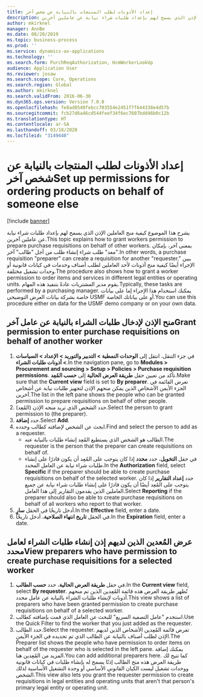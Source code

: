 ```yaml
---
title: إعداد الأذونات لطلب المنتجات بالنيابة عن شخص آخر
description: يشرح هذا الموضوع كيفية منح العاملين الإذن الذي يسمح لهم بإعداد طلبات شراء نيابة عن عاملين آخرين.
author: mkirknel
manager: AnnBe
ms.date: 08/20/2019
ms.topic: business-process
ms.prod: ''
ms.service: dynamics-ax-applications
ms.technology: ''
ms.search.form: PurchReqAuthorization, HcmWorkerLookUp
audience: Application User
ms.reviewer: josaw
ms.search.scope: Core, Operations
ms.search.region: Global
ms.author: mkirknel
ms.search.validFrom: 2016-06-30
ms.dyn365.ops.version: Version 7.0.0
ms.openlocfilehash: fe8ad0540febcc703554e2451f7f644338e4d57b
ms.sourcegitcommit: fcb27d6a46cd544feef34f6ec7607bdd46b0c12b
ms.translationtype: HT
ms.contentlocale: ar-SA
ms.lasthandoff: 03/18/2020
ms.locfileid: "3149448"
---
```

# <a name="set-up-permissions-for-ordering-products-on-behalf-of-someone-else"></a><span data-ttu-id="d9041-103">إعداد الأذونات لطلب المنتجات بالنيابة عن شخص آخر</span><span class="sxs-lookup"><span data-stu-id="d9041-103">Set up permissions for ordering products on behalf of someone else</span></span>

[!include [banner](../../includes/banner.md)]

<span data-ttu-id="d9041-104">يشرح هذا الموضوع كيفية منح العاملين الإذن الذي يسمح لهم بإعداد طلبات شراء نيابة عن عاملين آخرين.</span><span class="sxs-lookup"><span data-stu-id="d9041-104">This topic explains how to grant workers permission to prepare purchase requisitions on behalf of other workers.</span></span> <span data-ttu-id="d9041-105">بمعنى آخر، بإمكان "معد" طلب شراء إنشاء طلب من أجل "طالب" آخر.</span><span class="sxs-lookup"><span data-stu-id="d9041-105">In other words, a purchase requisition "preparer" can create a requisition for another "requester."</span></span> <span data-ttu-id="d9041-106">يبين الإجراء أيضًا كيفية منح أذونات لأحد العاملين لطلب أصناف وخدمات في كيانات قانونية أو وحدات تشغيل مختلفة.</span><span class="sxs-lookup"><span data-stu-id="d9041-106">The procedure also shows how to grant a worker permission to order items and services in different legal entities or operating units.</span></span> <span data-ttu-id="d9041-107">يقوم مدير المشتريات عادةً بتنفيذ هذه المهام.</span><span class="sxs-lookup"><span data-stu-id="d9041-107">Typically, these tasks are performed by a purchasing manager.</span></span> <span data-ttu-id="d9041-108">يمكنك استخدام هذا الإجراء إما على بيانات خاصة بشركة بيانات العرض التوضيحي USMF أو على بياناتك الخاصة.</span><span class="sxs-lookup"><span data-stu-id="d9041-108">You can use this procedure either on data for the USMF demo company or on your own data.</span></span>


## <a name="grant-permission-to-enter-purchase-requisitions-on-behalf-of-another-worker"></a><span data-ttu-id="d9041-109">منح الإذن لإدخال طلبات الشراء بالنيابة عن عامل آخر</span><span class="sxs-lookup"><span data-stu-id="d9041-109">Grant permission to enter purchase requisitions on behalf of another worker</span></span>
1. <span data-ttu-id="d9041-110">في جزء التنقل، انتقل إلى **الوحدات النمطية > التدبير والتوريد‬ > الإعداد > السياسات > أذونات طلبات الشراء**.</span><span class="sxs-lookup"><span data-stu-id="d9041-110">In the navigation pane, go to **Modules > Procurement and sourcing > Setup > Policies > Purchase requisition permissions**.</span></span> <span data-ttu-id="d9041-111">تأكد من تعيين حقل **طريقة العرض الحالية** إلى **حسب المُعِد**.</span><span class="sxs-lookup"><span data-stu-id="d9041-111">Make sure that the **Current view** field is set to **By preparer**.</span></span> <span data-ttu-id="d9041-112">تعرض القائمة في الجزء الأيمن الأشخاص الذين يمكن منحهم الإذن لتجهيز طلبات نيابة عن أشخاص آخرين.</span><span class="sxs-lookup"><span data-stu-id="d9041-112">The list in the left pane shows the people who can be granted permission to prepare requisitions on behalf of other people.</span></span>  
2. <span data-ttu-id="d9041-113">حدد الشخص الذي تريد منحه الإذن (المُعِد).</span><span class="sxs-lookup"><span data-stu-id="d9041-113">Select the person to grant permission to (the preparer).</span></span>
3. <span data-ttu-id="d9041-114">حدد **إضافة**.</span><span class="sxs-lookup"><span data-stu-id="d9041-114">Select **Add**.</span></span>
4. <span data-ttu-id="d9041-115">ابحث عن الشخص لإضافته كطالب وحدده.</span><span class="sxs-lookup"><span data-stu-id="d9041-115">Find and select the person to add as a requester.</span></span>
    - <span data-ttu-id="d9041-116">الطالب هو الشخص الذي يستطيع المُعِد إنشاء طلبات بالنيابة عنه.</span><span class="sxs-lookup"><span data-stu-id="d9041-116">The requester is the person that the preparer can create requisitions on behalf of.</span></span>  
    - <span data-ttu-id="d9041-117">في حقل **التخويل**، حدد **محدد‬** إذا كان يتوجب على المُعِد أن يكون قادرًا على إنشاء طلبات شراء نيابة عن العامل المحدد.</span><span class="sxs-lookup"><span data-stu-id="d9041-117">In the **Authorization** field, select **Specific** if the preparer should be able to create purchase requisitions on behalf of the selected worker.</span></span> <span data-ttu-id="d9041-118">حدد **إعداد التقارير** إذا كان يتوجب على المُعِد أيضًا أن يكون قادرًا على إنشاء طلبات شراء نيابة عن جميع العاملين الذين يقدمون التقارير إلى هذا العامل.</span><span class="sxs-lookup"><span data-stu-id="d9041-118">Select **Reporting** if the preparer should also be able to create purchase requisitions on behalf of all workers who report to that worker.</span></span>  
5. <span data-ttu-id="d9041-119">أدخل تاريخًا في الحقل **سارٍ**.</span><span class="sxs-lookup"><span data-stu-id="d9041-119">In the **Effective** field, enter a date.</span></span>
6. <span data-ttu-id="d9041-120">في الحقل **تاريخ انتهاء الصلاحية**، أدخل تاريخًا.</span><span class="sxs-lookup"><span data-stu-id="d9041-120">In the **Expiration** field, enter a date.</span></span>

## <a name="view-preparers-who-have-permission-to-create-purchase-requisitions-for-a-selected-worker"></a><span data-ttu-id="d9041-121">عرض المُعدين الذين لديهم إذن إنشاء طلبات الشراء لعامل محدد</span><span class="sxs-lookup"><span data-stu-id="d9041-121">View preparers who have permission to create purchase requisitions for a selected worker</span></span>
1. <span data-ttu-id="d9041-122">في حقل **طريقة العرض الحالية**، حدد **حسب الطالب**.</span><span class="sxs-lookup"><span data-stu-id="d9041-122">In the **Current view** field, select **By requester**.</span></span> <span data-ttu-id="d9041-123">تُظهر طريقة العرض هذه قائمة المُعِدين الذين تم منحهم أذونات لإنشاء طلبات الشراء بالنيابة عن عامل محدد.</span><span class="sxs-lookup"><span data-stu-id="d9041-123">This view shows a list of preparers who have been granted permission to create purchase requisitions on behalf of a selected worker.</span></span>  
2. <span data-ttu-id="d9041-124">استخدم "عامل التصفية السريع" للبحث عن العامل الذي قمت بإضافته كطالب.</span><span class="sxs-lookup"><span data-stu-id="d9041-124">Use the Quick Filter to find the worker that you just added as the requester.</span></span>
3. <span data-ttu-id="d9041-125">حدد الطالب.</span><span class="sxs-lookup"><span data-stu-id="d9041-125">Select the requester.</span></span> <span data-ttu-id="d9041-126">تعرض قائمة المُعِدين الأشخاص الذين لديهم الإذن لطلب أصناف بالنيابة عن الطالب الذي تم تحديده في الجزء الأيمن.</span><span class="sxs-lookup"><span data-stu-id="d9041-126">The Preparer list shows the people who have permission to order items on behalf of the requester who is selected in the left pane.</span></span>  <span data-ttu-id="d9041-127">يمكنك إضافة المزيد من المُعِدين هنا.</span><span class="sxs-lookup"><span data-stu-id="d9041-127">You can add additional preparers here.</span></span> <span data-ttu-id="d9041-128">كما تتيح لك طريقة العرض هذه منح الطالب إذنًا يسمح له بإنشاء طلبات في كيانات قانونية ووحدات تشغيل ليست الكيان القانوني الأساسي أو وحدة التشغيل الأساسية لذلك الشخص.</span><span class="sxs-lookup"><span data-stu-id="d9041-128">This view also lets you grant the requester permission to create requisitions in legal entities and operating units that aren't that person's primary legal entity or operating unit.</span></span>  

